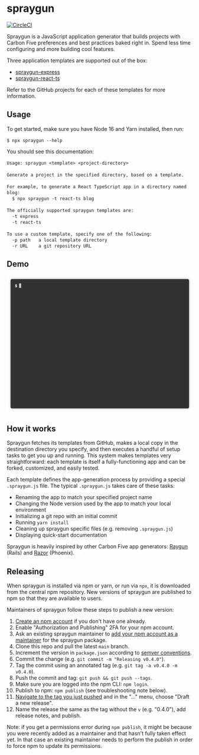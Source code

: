 # spraygun

[![CircleCI](https://circleci.com/gh/carbonfive/spraygun/tree/main.svg?style=shield)](https://circleci.com/gh/carbonfive/spraygun/tree/main)

Spraygun is a JavaScript application generator that builds projects with Carbon Five preferences and best practices baked right in. Spend less time configuring and more building cool features.

Three application templates are supported out of the box:

- [spraygun-express](https://github.com/carbonfive/spraygun-express)
- [spraygun-react-ts](https://github.com/carbonfive/spraygun-react-ts)

Refer to the GitHub projects for each of these templates for more information.

## Usage

To get started, make sure you have Node 16 and Yarn installed, then run:

```
$ npx spraygun --help
```

You should see this documentation:

```
Usage: spraygun <template> <project-directory>

Generate a project in the specified directory, based on a template.

For example, to generate a React TypeScript app in a directory named blog:
  $ npx spraygun -t react-ts blog

The officially supported spraygun templates are:
  -t express
  -t react-ts

To use a custom template, specify one of the following:
  -p path   a local template directory
  -r URL    a git repository URL
```

## Demo

![demo](./docs/demo.gif)

## How it works

Spraygun fetches its templates from GitHub, makes a local copy in the destination directory you specify, and then executes a handful of setup tasks to get you up and running. This system makes templates very straightforward: each template is itself a fully-functioning app and can be forked, customized, and easily tested.

Each template defines the app-generation process by providing a special `.spraygun.js` file. The typical `.spraygun.js` takes care of these tasks:

- Renaming the app to match your specified project name
- Changing the Node version used by the app to match your local environment
- Initializing a git repo with an initial commit
- Running `yarn install`
- Cleaning up spraygun specific files (e.g. removing `.spraygun.js`)
- Displaying quick-start documentation

Spraygun is heavily inspired by other Carbon Five app generators: [Raygun](https://github.com/carbonfive/raygun) (Rails) and [Razor](https://github.com/carbonfive/razor) (Phoenix).

## Releasing

When spraygun is installed via npm or yarn, or run via `npx`, it is downloaded from the central npm repository. New versions of spraygun are published to npm so that they are available to users.

Maintainers of spraygun follow these steps to publish a new version:

1. [Create an npm account](https://www.npmjs.com/signup) if you don't have one already.
2. Enable "Authorization and Publishing" 2FA for your npm account.
3. Ask an existing spraygun maintainer to [add your npm account as a maintainer](https://www.npmjs.com/package/spraygun/access) for the spraygun package.
4. Clone this repo and pull the latest `main` branch.
5. Increment the version in `package.json` according to [semver conventions](https://semver.org).
6. Commit the change (e.g. `git commit -m "Releasing v0.4.0"`).
7. Tag the commit using an annotated tag (e.g. `git tag -a v0.4.0 -m v0.4.0`).
8. Push the commit and tag: `git push && git push --tags`.
9. Make sure you are logged into the npm CLI: `npm login`.
10. Publish to npm: `npm publish` (see troubleshooting note below).
11. [Navigate to the tag you just pushed](https://github.com/carbonfive/spraygun/tags) and in the "..." menu, choose "Draft a new release".
12. Name the release the same as the tag without the `v` (e.g. "0.4.0"), add release notes, and publish.

Note: if you get a permissions error during `npm publish`, it might be because you were recently added as a maintainer and that hasn't fully taken effect yet. In that case an existing maintainer needs to perform the publish in order to force npm to update its permissions.
